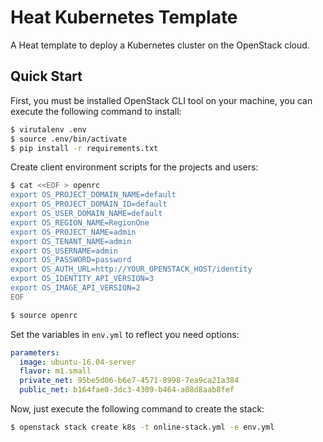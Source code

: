 # Heat Kubernetes Template
A Heat template to deploy a Kubernetes cluster on the OpenStack cloud.

## Quick Start
First, you must be installed OpenStack CLI tool on your machine, you can execute the following command to install:
```sh
$ virutalenv .env
$ source .env/bin/activate
$ pip install -r requirements.txt
```

Create client environment scripts for the projects and users:
```sh
$ cat <<EOF > openrc
export OS_PROJECT_DOMAIN_NAME=default
export OS_PROJECT_DOMAIN_ID=default
export OS_USER_DOMAIN_NAME=default
export OS_REGION_NAME=RegionOne
export OS_PROJECT_NAME=admin
export OS_TENANT_NAME=admin
export OS_USERNAME=admin
export OS_PASSWORD=password
export OS_AUTH_URL=http://YOUR_OPENSTACK_HOST/identity
export OS_IDENTITY_API_VERSION=3
export OS_IMAGE_API_VERSION=2
EOF

$ source openrc
```

Set the variables in `env.yml` to reflect you need options:
```yaml
parameters:
  image: ubuntu-16.04-server
  flavor: m1.small
  private_net: 95be5d06-b6e7-4571-8998-7ea9ca21a384
  public_net: b164fae0-3dc3-4309-b464-a08d8aab8fef
```

Now, just execute the following command to create the stack:
```sh
$ openstack stack create k8s -t online-stack.yml -e env.yml
```

